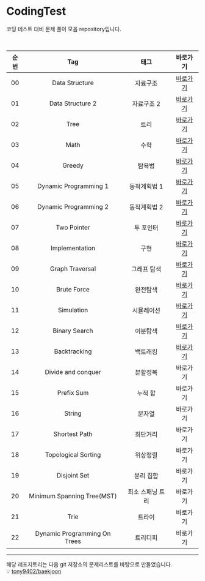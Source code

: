 # CodingTest
코딩 테스트 대비 문제 풀이 모음 repository입니다.

<br>

| 순번 | Tag                          | 태그                | 바로가기 |
| :--: | :--------------------------: | :-----------------: | :-------:|
| 00 | Data Structure | 자료구조 | [바로가기](https://github.com/EUNJEONGMUN/CodingTest/tree/main/DataStructure) |
| 01 | Data Structure 2 | 자료구조 2 | [바로가기](https://github.com/EUNJEONGMUN/CodingTest/tree/main/DataStructure2) |
| 02 | Tree | 트리 | [바로가기](https://github.com/EUNJEONGMUN/CodingTest/tree/main/Tree) |
| 03 | Math | 수학 | [바로가기](https://github.com/EUNJEONGMUN/CodingTest/tree/main/Math) |
| 04 | Greedy | 탐욕법 | [바로가기](https://github.com/EUNJEONGMUN/CodingTest/tree/main/Greedy) |
| 05 | Dynamic Programming 1 | 동적계획법 1 | [바로가기](https://github.com/EUNJEONGMUN/CodingTest/tree/main/DynamicProgramming1) |
| 06 | Dynamic Programming 2 | 동적계획법 2 | [바로가기](https://github.com/EUNJEONGMUN/CodingTest/tree/main/DynamicProgramming2) |
| 07 | Two Pointer | 투 포인터 | [바로가기](https://github.com/EUNJEONGMUN/CodingTest/tree/main/TwoPointer) |
| 08 | Implementation | 구현 | [바로가기](https://github.com/EUNJEONGMUN/CodingTest/tree/main/Implementation) |
| 09 | Graph Traversal | 그래프 탐색 | [바로가기](https://github.com/EUNJEONGMUN/CodingTest/tree/main/GraphTraversal) |
| 10 | Brute Force | 완전탐색 | [바로가기](https://github.com/EUNJEONGMUN/CodingTest/tree/main/BruteForce) |
| 11 | Simulation | 시뮬레이션 | [바로가기](https://github.com/EUNJEONGMUN/CodingTest/tree/main/Simulation) |
| 12 | Binary Search | 이분탐색 | [바로가기](https://github.com/EUNJEONGMUN/CodingTest/tree/main/BinarySearch) |
| 13 | Backtracking | 백트래킹 | [바로가기](https://github.com/EUNJEONGMUN/CodingTest/tree/main/Backtracking) |
| 14 | Divide and conquer | 분할정복 | 바로가기 |
| 15 | Prefix Sum | 누적 합 | 바로가기 |
| 16 | String | 문자열 | 바로가기 |
| 17 | Shortest Path | 최단거리 | 바로가기 |
| 18 | Topological Sorting | 위상정렬 | 바로가기 |
| 19 | Disjoint Set | 분리 집합 | 바로가기 |
| 20 | Minimum Spanning Tree(MST) | 최소 스패닝 트리 | 바로가기 |
| 21 | Trie | 트라이 | 바로가기 |
| 22 | Dynamic Programming On Trees | 트리디피 | 바로가기 |



---
해당 레포지토리는 다음 git 저장소의 문제리스트를 바탕으로 만들었습니다.  
💡 [tony9402/baekjoon](https://github.com/tony9402/baekjoon)

